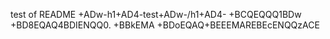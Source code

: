 test of README
+ADw-h1+AD4-test+ADw-/h1+AD4-
+BCQEQQQ1BDw +BD8EQAQ4BDIENQQ0. +BBkEMA +BDoEQAQ+BEEEMAREBEcENQQzACE
